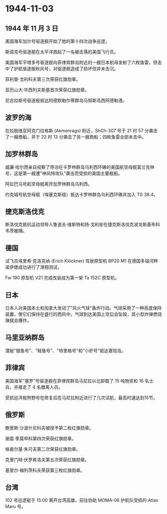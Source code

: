 # 1944-11-03

## 1944 年 11 月 3 日

美国海军加尔号驱逐舰开始了她的第十四次战争巡逻。

斯诺克号驱逐舰在太平洋救起了一名被击落的美国飞行员。

美国海军平塔多号驱逐舰向菲律宾群岛附近的一艘日本航母发射了六枚鱼雷，但击中了护航驱逐舰秋风号，对驱逐舰造成了损坏但并未击沉。

菲利普·戈利科夫第三次荣获红旗勋章。

亚历山大·华西列夫斯基首次荣获红旗勋章。

尼古拉斯号驱逐舰抵达阿德默勒尔蒂群岛马努斯岛西阿德勒港。

## 波罗的海

在拉脱维亚阿克门拉格斯 (Akmenrags) 附近，ShCh-307 号于 21 时 57
分袭击了一艘商船，并于 22 时 13 分袭击了另一艘商船；四枚鱼雷全部未击中。

## 加罗林群岛

威廉·哈尔西亲自视察了停泊在卡罗林群岛乌利西环礁的美国航空母舰富兰克林号，这是第一艘遭"神风特攻队"袭击而受损的美国主要舰船。

阿拉巴马号航空母舰离开加罗林群岛乌利西。

约克城号航空母舰（埃塞克斯级）抵达卡罗林群岛乌利西环礁并加入 TG 38.4。

## 捷克斯洛伐克

斯洛伐克抵抗运动领导人鲁道夫·维斯特和扬·戈利安在捷克斯洛伐克波龙斯基布科韦茨被捕。

## 德国

试飞员埃里希·克洛克纳 (Erich Klöckner) 驾驶原型机 BP20 M1
在德国多瑙河畔诺伊堡成功进行了滑翔测试。

Fw 190 原型机 V21 完成改装成为第一架 Ta 152C 原型机。

## 日本

日本人对美国本土和加拿大发动了"风火气球"轰炸行动。气球采用了一种高度保持装置，使它们保持在盛行的西风中。气球到达美国上空后会坠毁，其小型炸弹燃烧弹就会爆炸。

## 马里亚纳群岛

潜艇"银鱼号"、"鲑鱼号"、"特里格号"和"小虾号"抵达塞班岛。

## 菲律宾

美国海军"塞罗"号驱逐舰在菲律宾群岛马尼拉以北卸载了 15 吨物资和 16
名士兵，并接走了 4 名撤离人员。

受损巡洋舰熊野号在修复后在马尼拉附近进行了几次试航，最高时速达到15节。

## 俄罗斯

鲍里斯·沙波什尼科夫被授予第二枚红旗勋章。

谢苗·季莫申科第四次荣获红旗勋章。

格奥尔基·朱可夫第二次荣获红旗勋章。

克里门特·伏罗希洛夫第五次荣获红旗勋章。

基里尔·梅列茨科夫荣获第三枚红旗勋章。

## 台湾

102 号巡逻艇于 15:00 离开台湾高雄，前往协助 MOMA-06 护航队受损的 Atlas
Maru 号。

